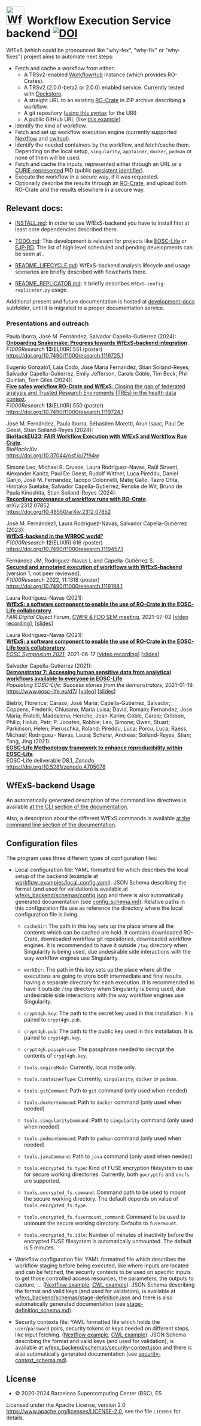 # <img src="development-docs/logo/WfExS-logo-final_paths.svg" alt="WfExS-backend:" height="48"> Workflow Execution Service backend [![DOI](https://zenodo.org/badge/301434294.svg)](https://zenodo.org/badge/latestdoi/301434294)


WfExS (which could be pronounced like "why-fex", "why-fix" or "why-fixes") project aims to automate next steps:

* Fetch and cache a workflow from either:
  * A TRSv2-enabled [WorkflowHub](https://workflowhub.eu) instance (which provides RO-Crates).
  * A TRSv2 (2.0.0-beta2 or 2.0.0) enabled service. Currently tested with [Dockstore](https://dockstore.org).
  * A straight URL to an existing [RO-Crate](https://www.researchobject.org/ro-crate/) in ZIP archive describing a workflow.
  * A git repository ([using this syntax](https://pip.pypa.io/en/stable/cli/pip_install/#git) for the URI)
  * A public GitHub URL (like [this example](https://raw.githubusercontent.com/inab/ipc_workflows/cosifer-20210322/cosifer/cwl/cosifer-workflow.cwl)).
* Identify the kind of workflow.
* Fetch and set up workflow execution engine (currently supported [Nextflow](https://www.nextflow.io/)
and [cwltool](https://github.com/common-workflow-language/cwltool)).
* Identify the needed containers by the workflow, and fetch/cache them. Depending on the local setup, `singularity`, `apptainer`, `docker`, `podman` or none of them will be used.
* Fetch and cache the inputs, represented either through an URL or a [CURIE-represented](https://en.wikipedia.org/wiki/CURIE) PID (public [persistent identifier](https://en.wikipedia.org/wiki/Persistent_identifier)).
* Execute the workflow in a secure way, if it was requested.
* Optionally describe the results through an [RO-Crate](https://www.researchobject.org/ro-crate/), and upload both RO-Crate and the results elsewhere in a secure way.

## Relevant docs:

* [INSTALL.md](INSTALL.md): In order to use WfExS-backend you have to install first at least core dependencies described there.

* [TODO.md](TODO.md): This development is relevant for projects like [EOSC-Life](https://www.eosc-life.eu/) or [EJP-RD](https://www.ejprarediseases.org/). The list of high level scheduled and pending developments can be seen at .

* [README_LIFECYCLE.md](README_LIFECYCLE.md): WfExS-backend analysis lifecycle and usage scenarios are briefly described with flowcharts there.

* [README_REPLICATOR.md](README_REPLICATOR.md): It briefly describes `WfExS-config-replicator.py` usage.

Additional present and future documentation is hosted at [development-docs](development-docs/index.md) subfolder, until it is migrated to a proper documentation service.

### Presentations and outreach

Paula Iborra, José M. Fernández, Salvador Capella-Gutierrez (2024):  
[**Onboarding Snakemake: Progress towards WfExS-backend integration**](https://doi.org/10.7490/f1000research.1119725.1).  
_F1000Research_ **13**(ELIXIR):551 (poster)  
<https://doi.org/10.7490/f1000research.1119725.1>

Eugenio Gonzalo1, Laia Codó, Jose María Fernandez, Stian Soiland-Reyes, Salvador Capella-Gutierrez, Emily Jefferson, Carole Goble, Tim Beck, Phil Quinlan, Tom Giles (2024):  
[**Five safes workflow RO-Crate and WfExS**. Closing the gap of federated analysis and Trusted Research Enviroments (TREs) in the health data context](https://doi.org/10.7490/f1000research.1119724.1).  
_F1000Research_ **13**(ELIXIR):550 (poster)  
<https://doi.org/10.7490/f1000research.1119724.1>

José M. Fernández, Paula Iborra, Sébastien Moretti, Arun Isaac, Paul De Geest, Stian Soiland-Reyes (2024):  
[**BioHackEU23: FAIR Workflow Execution with WfExS and Workflow Run Crate**](https://doi.org/10.37044/osf.io/7f94w).  
_BioHackrXiv_  
<https://doi.org/10.37044/osf.io/7f94w>

Simone Leo, Michael R. Crusoe, Laura Rodríguez-Navas, Raül Sirvent, Alexander Kanitz, Paul De Geest, Rudolf Wittner, Luca Pireddu, Daniel Garijo, José M. Fernández, Iacopo Colonnelli, Matej Gallo, Tazro Ohta, Hirotaka Suetake, Salvador Capella-Gutierrez, Renske de Wit, Bruno de Paula Kinoshita, Stian Soiland-Reyes (2024):  
[**Recording provenance of workflow runs with RO-Crate**](https://doi.org/10.48550/arXiv.2312.07852).  
_arXiv_:2312.07852  
<https://doi.org/10.48550/arXiv.2312.07852>

José M. Fernández1, Laura Rodriguez-Navas, Salvador Capella-Gutiérrez (2023):  
[**WfExS-backend in the WRROC world**?](https://doi.org/10.7490/f1000research.1119457.1)  
_F1000Research_ **12**(ELIXIR):616 (poster)
<https://doi.org/10.7490/f1000research.1119457.1>

Fernández JM, Rodríguez-Navas L and Capella-Gutiérrez S.  
[**Secured and annotated execution of workflows with WfExS-backend**](https://doi.org/10.7490/f1000research.1119198.1) [version 1; not peer reviewed].  
_F1000Research_ 2022, 11:1318 (poster)  
<https://doi.org/10.7490/f1000research.1119198.1>

Laura Rodríguez-Navas (2021):  
[**WfExS: a software component to enable the use of RO-Crate in the EOSC-Life collaboratory**](https://osf.io/tb5ku/).  
_FAIR Digital Object Forum_, [CWFR & FDO SEM meeting](https://osf.io/v8xjz/), 2021-07-02
[[video recording](https://osf.io/wna42/)], [[slides](https://osf.io/tb5ku/)]

Laura Rodríguez-Navas (2021):  
[**WfExS: a software component to enable the use of RO-Crate in the EOSC-Life tools collaboratory**](https://repository.eoscsecretariat.eu/index.php/s/ERebmpJcyjFRqcx/download?path=%2F17%20June%2F1400%20-%20Technical%20challenges%20on%20EOSC%2FBreakout%203%20-%20Interoperability%20challenges%20for%20thematic%20communities&files=05%20-%20Laura%20Rodr%C3%ADguez-Navas%20-%20WfExS.pdf&downloadStartSecret=zwwx23xrow).  
_[EOSC Symposium 2021](https://www.eoscsecretariat.eu/eosc-symposium-2021-programme)_, 2021-06-17
[[video recording](https://youtu.be/x5lLEym-gug?list=PLbISfqJh3Tstmx6CgrBmYI7lyyVXiY5VE&t=3238)]
[[slides](https://drive.google.com/file/d/1LJkmI_gyl9VnuQ2_ZHBGeFkt_QTWFieg/view)]

Salvador Capella-Gutierrez (2021):  
[**Demonstrator 7: Accessing human sensitive data from analytical workflows available to everyone in EOSC-Life**](https://www.eosc-life.eu/d7/)  
_Populating EOSC-Life: Success stories from the demonstrators_, 2021-01-19.
<https://www.eosc-life.eu/d7/>
[[video](https://www.youtube.com/watch?v=saLxJpejCj0)] [[slides](http://www.eosc-life.eu/wp-content/uploads/2021/02/D7_Wrap-up.pdf)]

Bietrix, Florence; Carazo, José Maria; Capella-Gutierrez, Salvador; Coppens, Frederik; Chiusano, Maria Luisa; David, Romain; Fernandez, Jose Maria; Fratelli, Maddalena; Heriche, Jean-Karim; Goble, Carole; Gribbon, Philip; Holub, Petr; P. Joosten, Robbie; Leo, Simone; Owen, Stuart; Parkinson, Helen; Pieruschka, Roland; Pireddu, Luca; Porcu, Luca; Raess, Michael; Rodriguez- Navas, Laura; Scherer, Andreas; Soiland-Reyes, Stian; Tang, Jing (2021):  
[**EOSC-Life Methodology framework to enhance reproducibility within EOSC-Life**](https://zenodo.org/record/4705078/files/EOSC-Life_D8.1_Methodology%20framework%20to%20enhance%20reproducibility%20within%20EOSC-Life_April-2021.pdf).  
EOSC-Life deliverable D8.1, _Zenodo_
<https://doi.org/10.5281/zenodo.4705078>


## WfExS-backend Usage

An automatically generated description of the command line directives is available [at the CLI section of the documentation](https://wfexs-backend.readthedocs.io/en/latest/cli.html).

Also, a description about the different WfExS commands is available [at the command line section of the documentation](https://wfexs-backend.readthedocs.io/en/latest/command-line.html).

## Configuration files

The program uses three different types of configuration files:

* Local configuration file: YAML formatted file which describes the local setup of the backend (example at [workflow_examples/local_config.yaml](workflow_examples/local_config.yaml)). JSON Schema describing the format (and used for validation) is available at [wfexs_backend/schemas/config.json](wfexs_backend/schemas/config.json) and there is also automatically generated documentation (see [config_schema.md](development-docs/schemas/config_schema.md)). Relative paths in this configuration file use as reference the directory where the local configuration file is living.
  
  - `cacheDir`: The path in this key sets up the place where all the contents which can be cached are hold. It contains downloaded RO-Crate,
     downloaded workflow git repositories, downloaded workflow engines. It is recommended to have it outside `/tmp` directory when
     Singularity is being used, due undesirable side interactions with the way workflow engines use Singularity.
  
  - `workDir`: The path in this key sets up the place where all the executions are going to store both intermediate and final results,
    having a separate directory for each execution. It is recommended to have it outside `/tmp` directory when Singularity is being
    used, due undesirable side interactions with the way workflow engines use Singularity.
  
  - `crypt4gh.key`: The path to the secret key used in this installation. It is paired to `crypt4gh.pub`.
  
  - `crypt4gh.pub`: The path to the public key used in this installation. It is paired to `crypt4gh.key`.
  
  - `crypt4gh.passphrase`: The passphrase needed to decrypt the contents of `crypt4gh.key`.
  
  - `tools.engineMode`: Currently, local mode only.
  
  - `tools.containerType`: Currently, `singularity`, `docker` or `podman`.
  
  - `tools.gitCommand`: Path to `git` command (only used when needed)

  - `tools.dockerCommand`: Path to `docker` command (only used when needed)

  - `tools.singularityCommand`: Path to `singularity` command (only used when needed)

  - `tools.podmanCommand`: Path to `podman` command (only used when needed)

  - `tools.javaCommand`: Path to `java` command (only used when needed)
  
  - `tools.encrypted_fs.type`: Kind of FUSE encryption filesystem to use for secure working directories. Currently, both `gocryptfs` and `encfs` are supported.
  
  - `tools.encrypted_fs.command`: Command path to be used to mount the secure working directory. The default depends on value of `tools.encrypted_fs.type`.
  
  - `tools.encrypted_fs.fusermount_command`: Command to be used to unmount the secure working directory. Defaults to `fusermount`.
  
  - `tools.encrypted_fs.idle`: Number of minutes of inactivity before the encrypted FUSE filesystem is automatically unmounted. The default is 5 minutes.
  
* Workflow configuration file: YAML formatted file which describes the workflow staging before being executed, like where inputs are located and can be fetched, the security contexts to be used on specific inputs to get those controlled access resources, the parameters, the outputs to capture, ... ([Nextflow example](workflow_examples/wetlab2variations_execution_nxf.wfex.stage), [CWL example](workflow_examples/wetlab2variations_execution_cwl.wfex.stage)). JSON Schema describing the format and valid keys (and used for validation), is available at [wfexs_backend/schemas/stage-definition.json](wfexs_backend/schemas/stage-definition.json) and there is also automatically generated documentation (see [stage-definition_schema.md](development-docs/schemas/stage-definition_schema.md)).

* Security contexts file: YAML formatted file which holds the `user`/`password` pairs, security tokens or keys needed on different steps, like input fetching. ([Nextflow example](workflow_examples/wetlab2variations_credentials_nxf.wfex.ctxt), [CWL example](workflow_examples/wetlab2variations_credentials_cwl.wfex.ctxt)). JSON Schema describing the format and valid keys (and used for validation), is available at [wfexs_backend/schemas/security-context.json](wfexs_backend/schemas/security-context.json) and there is also automatically generated documentation (see [security-context_schema.md](development-docs/schemas/security-context_schema.md)).

## License
* © 2020-2024 Barcelona Supercomputing Center (BSC), ES

Licensed under the Apache License, version 2.0 <https://www.apache.org/licenses/LICENSE-2.0>, see the file `LICENSE` for details.
